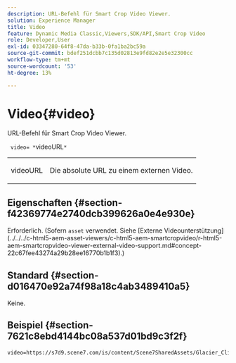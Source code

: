 ```yaml
---
description: URL-Befehl für Smart Crop Video Viewer.
solution: Experience Manager
title: Video
feature: Dynamic Media Classic,Viewers,SDK/API,Smart Crop Video
role: Developer,User
exl-id: 03347280-64f8-47da-b33b-0fa1ba2bc59a
source-git-commit: bdef251dcbb7c135d02813e9fd82e2e5e32300cc
workflow-type: tm+mt
source-wordcount: '53'
ht-degree: 13%

---
```


# Video{#video}

URL-Befehl für Smart Crop Video Viewer.

` video= *`videoURL`*`

<table id="table_C616483932C2482CA9794DDD7313FD7C"> 
 <tbody> 
  <tr> 
   <td colname="col1"> <p> <span class="codeph"> <span class="varname"> videoURL</span> </span> </p> </td> 
   <td colname="col2"> <p> Die absolute URL zu einem externen Video. </p> </td> 
  </tr> 
 </tbody> 
</table>

## Eigenschaften {#section-f42369774e2740dcb399626a0e4e930e}

Erforderlich. (Sofern `asset` verwendet. Siehe [Externe Videounterstützung]
(../../../c-html5-aem-asset-viewers/c-html5-aem-smartcropvideo/r-html5-aem-smartcropvideo-viewer-external-video-support.md#concept-22c67fee43274a29b28ee16770b1b1f3).)

## Standard {#section-d016470e92a74f98a18c4ab3489410a5}

Keine.

## Beispiel {#section-7621c8ebd4144bc08a537d01bd9c3f2f}

```
video=https://s7d9.scene7.com/is/content/Scene7SharedAssets/Glacier_Climber_MP4
```
